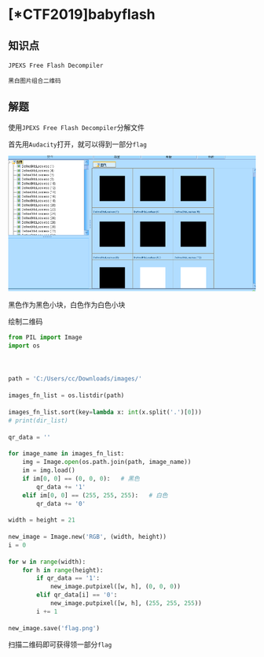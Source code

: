 # [*CTF2019]babyflash

## 知识点

`JPEXS Free Flash Decompiler`

`黑白图片组合二维码`

## 解题

使用`JPEXS Free Flash Decompiler`分解文件

首先用`Audacity`打开，就可以得到一部分`flag`

![image-20231222103939241](./img/140-1.png)

黑色作为黑色小块，白色作为白色小块

绘制二维码

```python
from PIL import Image
import os



path = 'C:/Users/cc/Downloads/images/'

images_fn_list = os.listdir(path)

images_fn_list.sort(key=lambda x: int(x.split('.')[0]))
# print(dir_list)

qr_data = ''

for image_name in images_fn_list:
    img = Image.open(os.path.join(path, image_name))
    im = img.load()
    if im[0, 0] == (0, 0, 0):   # 黑色
        qr_data += '1'
    elif im[0, 0] == (255, 255, 255):   # 白色
        qr_data += '0'
        
width = height = 21

new_image = Image.new('RGB', (width, height))
i = 0

for w in range(width):
    for h in range(height):
        if qr_data == '1':
            new_image.putpixel([w, h], (0, 0, 0))
        elif qr_data[i] == '0':
            new_image.putpixel([w, h], (255, 255, 255))
        i += 1
        
new_image.save('flag.png')
```

扫描二维码即可获得领一部分`flag`

